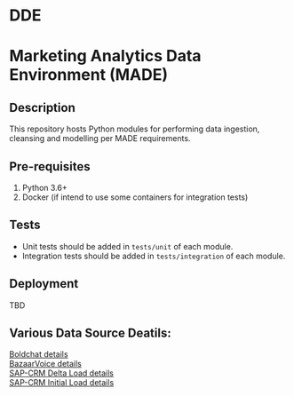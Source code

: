 # DDE
# Marketing Analytics Data Environment (MADE)

## Description
This repository hosts Python modules for performing data ingestion, cleansing and modelling per MADE requirements.

## Pre-requisites
1. Python 3.6+
2. Docker (if intend to use some containers for integration tests)

## Tests
- Unit tests should be added in `tests/unit` of each module.
- Integration tests should be added in `tests/integration` of each module.

## Deployment
TBD

## Various Data Source Deatils:
 [Boldchat details](Boldchat_README.md) <br />
 [BazaarVoice details](Bazaarvoice_README.md) <br />
 [SAP-CRM Delta Load details](delta_load_README.md) <br />
 [SAP-CRM Initial Load details](initial_load_README.md)
